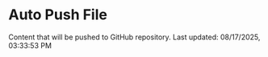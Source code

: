 # Auto Push File

Content that will be pushed to GitHub repository.
Last updated: 08/17/2025, 03:33:53 PM